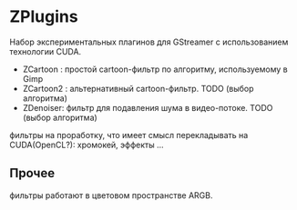 ZPlugins
========

Набор экспериментальных плагинов для GStreamer с использованием технологии CUDA.

- ZCartoon : простой cartoon-фильтр по алгоритму, используемому в Gimp
- ZCartoon2 : альтернативный cartoon-фильтр. TODO (выбор алгоритма)
- ZDenoiser: фильтр для подавления шума в видео-потоке. TODO (выбор алгоритма)
 
фильтры на проработку, что имеет смысл перекладывать на CUDA(OpenCL?): хромокей, эффекты ...

Прочее
-------
фильтры работают в цветовом пространстве ARGB.


